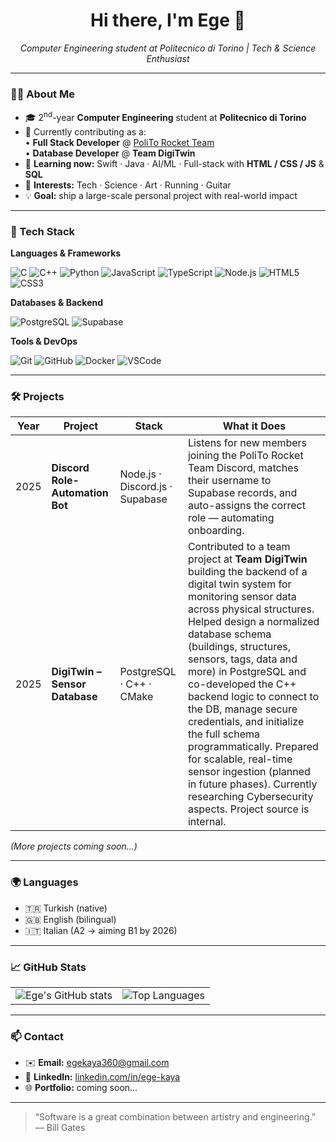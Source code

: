 <h1 align="center">Hi there, I'm Ege 👋</h1>

<p align="center">
  <em>Computer Engineering student at Politecnico di Torino | Tech &amp; Science Enthusiast</em>
</p>

---

### 👨‍💻 About Me
- 🎓 2<sup>nd</sup>-year **Computer Engineering** student at **Politecnico di Torino**
- 💼 Currently contributing as a:  
  • **Full Stack Developer** @ <a href="https://www.politorocketteam.it">PoliTo Rocket Team</a>  
  • **Database Developer** @ **Team DigiTwin**
- 🌱 **Learning now:** Swift · Java · AI/ML · Full-stack with **HTML / CSS / JS** &amp; **SQL**
- 🧠 **Interests:** Tech · Science · Art · Running · Guitar
- 💡 **Goal:** ship a large-scale personal project with real-world impact

---

### 🚀 Tech Stack

**Languages & Frameworks**

![C](https://img.shields.io/badge/C-00599C?style=flat&logo=c&logoColor=white)
![C++](https://img.shields.io/badge/C++-00599C?style=flat&logo=c%2B%2B&logoColor=white)
![Python](https://img.shields.io/badge/Python-3776AB?style=flat&logo=python&logoColor=white)
![JavaScript](https://img.shields.io/badge/JavaScript-F7DF1E?style=flat&logo=javascript&logoColor=black)
![TypeScript](https://img.shields.io/badge/TypeScript-3178C6?style=flat&logo=typescript&logoColor=white)
![Node.js](https://img.shields.io/badge/Node.js-339933?style=flat&logo=node.js&logoColor=white)
![HTML5](https://img.shields.io/badge/HTML5-E34F26?style=flat&logo=html5&logoColor=white)
![CSS3](https://img.shields.io/badge/CSS3-1572B6?style=flat&logo=css3&logoColor=white)

**Databases & Backend**

![PostgreSQL](https://img.shields.io/badge/PostgreSQL-4169E1?style=flat&logo=postgresql&logoColor=white)
![Supabase](https://img.shields.io/badge/Supabase-3ECF8E?style=flat&logo=supabase&logoColor=white)

**Tools & DevOps**

![Git](https://img.shields.io/badge/Git-F05032?style=flat&logo=git&logoColor=white)
![GitHub](https://img.shields.io/badge/GitHub-181717?style=flat&logo=github&logoColor=white)
![Docker](https://img.shields.io/badge/Docker-2496ED?style=flat&logo=docker&logoColor=white)
![VSCode](https://img.shields.io/badge/VSCode-007ACC?style=flat&logo=visual-studio-code&logoColor=white)

---

### 🛠️ Projects

| Year | Project | Stack | What it Does |
|------|---------|-------|--------------|
| 2025 | **Discord Role-Automation Bot** | Node.js · Discord.js · Supabase | Listens for new members joining the PoliTo Rocket Team Discord, matches their username to Supabase records, and auto-assigns the correct role — automating onboarding. |
| 2025 | **DigiTwin – Sensor Database** | PostgreSQL · C++ · CMake | Contributed to a team project at **Team DigiTwin** building the backend of a digital twin system for monitoring sensor data across physical structures. Helped design a normalized database schema (buildings, structures, sensors, tags, data and more) in PostgreSQL and co-developed the C++ backend logic to connect to the DB, manage secure credentials, and initialize the full schema programmatically. Prepared for scalable, real-time sensor ingestion (planned in future phases). Currently researching Cybersecurity aspects. Project source is internal. |


*(More projects coming soon…)*

---

### 🌍 Languages
- 🇹🇷 Turkish (native)  
- 🇬🇧 English (bilingual)  
- 🇮🇹 Italian (A2 → aiming B1 by 2026)

---

### 📈 GitHub Stats

<table align="center">
  <tr>
    <td>
      <img src="https://github-readme-stats.vercel.app/api?username=egekaya1&show_icons=true&theme=radical" alt="Ege's GitHub stats" />
    </td>
    <td>
      <img src="https://github-readme-stats.vercel.app/api/top-langs/?username=egekaya1&layout=compact&theme=radical" alt="Top Languages" />
    </td>
  </tr>
</table>

---

### 📫 Contact
- ✉️ **Email:** <a href="mailto:egekaya360@gmail.com">egekaya360@gmail.com</a>  
- 💼 **LinkedIn:** <a href="https://www.linkedin.com/in/ege-kaya/">linkedin.com/in/ege-kaya</a>  
- 🌐 **Portfolio:** coming soon…

---

> “Software is a great combination between artistry and engineering.” — Bill Gates
